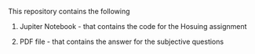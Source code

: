 This repository contains the following 

1. Jupiter Notebook - that contains the code for the Hosuing assignment

2. PDF file - that contains the answer for the subjective questions

